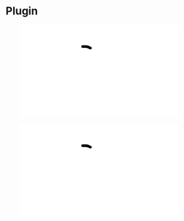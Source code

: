 # Plugin

<figure><img src=".gitbook/assets/test (1).gif" alt=""><figcaption></figcaption></figure>

<figure><img src=".gitbook/assets/test (1).gif" alt=""><figcaption></figcaption></figure>
